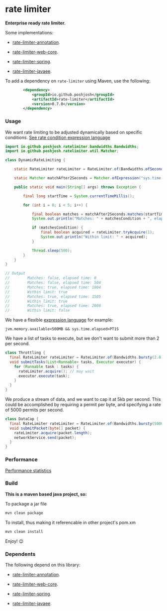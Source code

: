 # rate limiter

__Enterprise ready rate limiter.__

Some implementations:

- [rate-limiter-annotation](https://github.com/poshjosh/rate-limiter-annotation).

- [rate-limiter-web-core](https://github.com/poshjosh/rate-limiter-web-core).

- [rate-limiter-spring](https://github.com/poshjosh/rate-limiter-spring).

- [rate-limiter-javaee](https://github.com/poshjosh/rate-limiter-javaee).

To add a dependency on `rate-limiter` using Maven, use the following:

```xml
        <dependency>
            <groupId>io.github.poshjosh</groupId>
            <artifactId>rate-limiter</artifactId>
            <version>0.7.0</version>
        </dependency>
```

### Usage

We want rate limiting to be adjusted dynamically based on specific conditions. [See rate condition expression language](docs/RATE-CONDITION-EXPRESSION-LANGUAGE.md)

```java
import io.github.poshjosh.ratelimiter.bandwidths.Bandwidths;
import io.github.poshjosh.ratelimiter.util.Matcher;

class DynamicRateLimiting {

    static RateLimiter rateLimiter = RateLimiter.of(Bandwidths.ofSeconds(1));

    static Matcher matchAfter2Seconds = Matcher.ofExpression("sys.time.elapsed>PT2S");

    public static void main(String[] args) throws Exception {

        final long startTime = System.currentTimeMillis();

        for (int i = 0; i < 5; i++) {

            final boolean matches = matchAfter2Seconds.matches(startTime);
            System.out.println("Matches: " + matchesCondition + ", elapsed time: " + elapsedTime);

            if (matchesCondition) {
                final boolean acquired = rateLimiter.tryAcquire(1);
                System.out.println("Within limit: " + acquired);
            }

            Thread.sleep(500);
        }
    }
}

// Output
//        Matches: false, elapsed time: 0
//        Matches: false, elapsed time: 504
//        Matches: true, elapsed time: 1004
//        Within limit: true
//        Matches: true, elapsed time: 1505
//        Within limit: true
//        Matches: true, elapsed time: 2008
//        Within limit: false
```

We have a flexible [expression language](docs/RATE-CONDITION-EXPRESSION-LANGUAGE.md) for example:

```
jvm.memory.available<500MB && sys.time.elapsed>PT1S
```

We have a list of tasks to execute, but we don't want to submit more than 2 per second.

```java
class Throttling {
  final RateLimiter rateLimiter = RateLimiter.of(Bandwidths.bursty(2.0)); // 2 permits per second
  void submitTasks(List<Runnable> tasks, Executor executor) {
    for (Runnable task : tasks) {
      rateLimiter.acquire(); // may wait
      executor.execute(task);
    }
  }
}
```

We produce a stream of data, and we want to cap it at 5kb per second. This could be accomplished 
by requiring a permit per byte, and specifying a rate of 5000 permits per second.

```java
class DataCap {
  final RateLimiter rateLimiter = RateLimiter.of(Bandwidths.bursty(5000.0)); // 5000 permits per second
  void submitPacket(byte[] packet) {
    rateLimiter.acquire(packet.length);
    networkService.send(packet);
  }
}
```

### Performance

[Performance statistics](docs/PERFORMANCE.md)

### Build

__This is a maven based java project, so:__

To package a jar file

```sh
mvn clean package
```

To install, thus making it referencable in other project's pom.xm

```sh
mvn clean install
```

Enjoy! :wink:

### Dependents

The following depend on this library:

- [rate-limiter-annotation](https://github.com/poshjosh/rate-limiter-annotation).

- [rate-limiter-web-core](https://github.com/poshjosh/rate-limiter-web-core).

- [rate-limiter-spring](https://github.com/poshjosh/rate-limiter-spring).

- [rate-limiter-javaee](https://github.com/poshjosh/rate-limiter-javaee).

